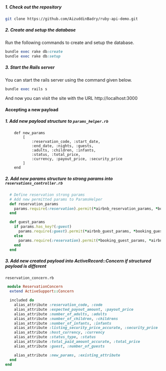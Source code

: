 ##### 1. Check out the repository

```bash
git clone https://github.com/AizuddinBadry/ruby-api-demo.git
```

##### 2. Create and setup the database

Run the following commands to create and setup the database.

```ruby
bundle exec rake db:create
bundle exec rake db:setup
```

##### 3. Start the Rails server

You can start the rails server using the command given below.

```ruby
bundle exec rails s
```

And now you can visit the site with the URL http://localhost:3000

#### Accepting a new payload

##### 1. Add new payload structure to `params_helper.rb`

```
    def new_params
        [
            :reservation_code, :start_date,
            :end_date, :nights, :guests,
            :adults, :children, :infants,
            :status, :total_price,
            :currency, :payout_price, :security_price
        ]
    end
```

##### 2. Add new params structure to strong params into `reservations_controller.rb`

```ruby
  # Define reservation strong params
  # Add new permitted params to ParamsHelper
  def reservation_params
    params.require(:reservation).permit(*airbnb_reservation_params, *booking_reservation_params, *new_params)
  end

  def guest_params
    if params.has_key?(:guest)
      params.require(:guest).permit(*airbnb_guest_params, *booking_guest_params, *new_params)
    else
      params.require(:reservation).permit(*booking_guest_params, *airbnb_guest_params, *new_params)
    end
  end
```

##### 3. Add new created payload into ActiveRecord::Concern if structured payload is different

`reservation_concern.rb`

```ruby
 module ReservationConcern
  extend ActiveSupport::Concern

  included do
    alias_attribute :reservation_code, :code
    alias_attribute :expected_payout_amount, :payout_price
    alias_attribute :number_of_adults, :adults
    alias_attribute :number_of_children, :childrens
    alias_attribute :number_of_infants, :infants
    alias_attribute :listing_security_price_accurate, :security_price
    alias_attribute :host_currency, :currency
    alias_attribute :status_type, :status
    alias_attribute :total_paid_amount_accurate, :total_price
    alias_attribute :guest, :number_of_guests

    alias_attribute :new_params, :existing_attribute
  end
end
```
